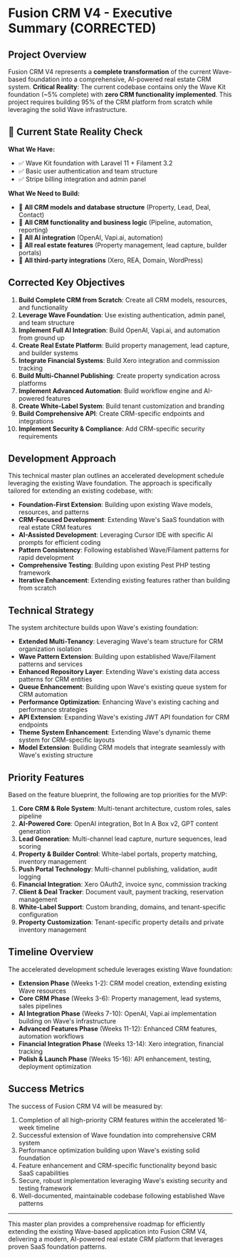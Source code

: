 # Fusion CRM V4 - Executive Summary (CORRECTED)

## Project Overview

Fusion CRM V4 represents a **complete transformation** of the current Wave-based foundation into a comprehensive, AI-powered real estate CRM system. **Critical Reality**: The current codebase contains only the Wave Kit foundation (~5% complete) with **zero CRM functionality implemented**. This project requires building 95% of the CRM platform from scratch while leveraging the solid Wave infrastructure.

## 🚨 Current State Reality Check

**What We Have:**
- ✅ Wave Kit foundation with Laravel 11 + Filament 3.2
- ✅ Basic user authentication and team structure
- ✅ Stripe billing integration and admin panel

**What We Need to Build:**
- 🔴 **All CRM models and database structure** (Property, Lead, Deal, Contact)
- 🔴 **All CRM functionality and business logic** (Pipeline, automation, reporting)
- 🔴 **All AI integration** (OpenAI, Vapi.ai, automation)
- 🔴 **All real estate features** (Property management, lead capture, builder portals)
- 🔴 **All third-party integrations** (Xero, REA, Domain, WordPress)

## Corrected Key Objectives

1. **Build Complete CRM from Scratch**: Create all CRM models, resources, and functionality
2. **Leverage Wave Foundation**: Use existing authentication, admin panel, and team structure
3. **Implement Full AI Integration**: Build OpenAI, Vapi.ai, and automation from ground up
4. **Create Real Estate Platform**: Build property management, lead capture, and builder systems
5. **Integrate Financial Systems**: Build Xero integration and commission tracking
6. **Build Multi-Channel Publishing**: Create property syndication across platforms
7. **Implement Advanced Automation**: Build workflow engine and AI-powered features
8. **Create White-Label System**: Build tenant customization and branding
9. **Build Comprehensive API**: Create CRM-specific endpoints and integrations
10. **Implement Security & Compliance**: Add CRM-specific security requirements

## Development Approach

This technical master plan outlines an accelerated development schedule leveraging the existing Wave foundation. The approach is specifically tailored for extending an existing codebase, with:

- **Foundation-First Extension**: Building upon existing Wave models, resources, and patterns
- **CRM-Focused Development**: Extending Wave's SaaS foundation with real estate CRM features
- **AI-Assisted Development**: Leveraging Cursor IDE with specific AI prompts for efficient coding
- **Pattern Consistency**: Following established Wave/Filament patterns for rapid development
- **Comprehensive Testing**: Building upon existing Pest PHP testing framework
- **Iterative Enhancement**: Extending existing features rather than building from scratch

## Technical Strategy

The system architecture builds upon Wave's existing foundation:

- **Extended Multi-Tenancy**: Leveraging Wave's team structure for CRM organization isolation
- **Wave Pattern Extension**: Building upon established Wave/Filament patterns and services
- **Enhanced Repository Layer**: Extending Wave's existing data access patterns for CRM entities
- **Queue Enhancement**: Building upon Wave's existing queue system for CRM automation
- **Performance Optimization**: Enhancing Wave's existing caching and performance strategies
- **API Extension**: Expanding Wave's existing JWT API foundation for CRM endpoints
- **Theme System Enhancement**: Extending Wave's dynamic theme system for CRM-specific layouts
- **Model Extension**: Building CRM models that integrate seamlessly with Wave's existing structure

## Priority Features

Based on the feature blueprint, the following are top priorities for the MVP:

1. **Core CRM & Role System**: Multi-tenant architecture, custom roles, sales pipeline
2. **AI-Powered Core**: OpenAI integration, Bot In A Box v2, GPT content generation
3. **Lead Generation**: Multi-channel lead capture, nurture sequences, lead scoring
4. **Property & Builder Control**: White-label portals, property matching, inventory management
5. **Push Portal Technology**: Multi-channel publishing, validation, audit logging
6. **Financial Integration**: Xero OAuth2, invoice sync, commission tracking
7. **Client & Deal Tracker**: Document vault, payment tracking, reservation management
8. **White-Label Support**: Custom branding, domains, and tenant-specific configuration
9. **Property Customization**: Tenant-specific property details and private inventory management

## Timeline Overview

The accelerated development schedule leverages existing Wave foundation:

- **Extension Phase** (Weeks 1-2): CRM model creation, extending existing Wave resources
- **Core CRM Phase** (Weeks 3-6): Property management, lead systems, sales pipelines
- **AI Integration Phase** (Weeks 7-10): OpenAI, Vapi.ai implementation building on Wave's infrastructure
- **Advanced Features Phase** (Weeks 11-12): Enhanced CRM features, automation workflows
- **Financial Integration Phase** (Weeks 13-14): Xero integration, financial tracking
- **Polish & Launch Phase** (Weeks 15-16): API enhancement, testing, deployment optimization

## Success Metrics

The success of Fusion CRM V4 will be measured by:

1. Completion of all high-priority CRM features within the accelerated 16-week timeline
2. Successful extension of Wave foundation into comprehensive CRM system
3. Performance optimization building upon Wave's existing solid foundation
4. Feature enhancement and CRM-specific functionality beyond basic SaaS capabilities
5. Secure, robust implementation leveraging Wave's existing security and testing framework
6. Well-documented, maintainable codebase following established Wave patterns

---

This master plan provides a comprehensive roadmap for efficiently extending the existing Wave-based application into Fusion CRM V4, delivering a modern, AI-powered real estate CRM platform that leverages proven SaaS foundation patterns.